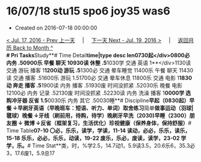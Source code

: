 # 16/07/18 stu15 spo6 joy35 was6

* Created on 2016-07-18 00:00:00

[&lt; Jul. 17, 2016 - Prev 上一天](d17.md)     \|     [下一天 Next - Jul. 19, 2016 &gt;](d19.md)     \|     [返回月历 Back to Month ^](index.md)   
**\# Pri Tasks**Study**\# Time Detail**time\|type desc len0730起&lt;/div&gt;0800必 内务 .50900乐 早餐 聊天 10930读 休整 .5**1030学 交通 英语 1**&lt;/div&gt;1130读 交通 游玩 播客 1**1200动 游玩 .5**1300必 交通 晕车睡觉 11400乐 午餐 聊天 11430读 交通 播客 .51600乐 游玩 1.51700必 交通 晕车休息 11800乐 交通 电影 1**1830动 奔走 播客 .5**1900读 内务 播客 .51930废 时间没抓紧 .52030乐 晚餐 电影 12100必 内务 记录 .52130废 时间没抓紧 .52230读 内务 洗澡 播客 1**0000学 选购冲牙器 反省 1.5**0030乐 内务 其它 .50030睡**\# Discipline**早起（0830起）早餐 ↓早刷牙英语（早晚班车：短语、听力、单词）**取舍**练习**简单**做事运动（羽球\|毽球）晚餐 ↓牙线（刷前用，待购，待学）晚刷牙早洗（2030\)早睡（2300）朋友圈 ↓ 微博 ↓反省（框架复习，生活优化）珍视健康（保养身体，保持舒服）**\# Time Table**07-10 〇必，乐乐，读学，学读，11-14 读动，必必，乐乐，读乐，15-18 乐乐，必必，乐乐，动读，19-22 废乐，乐必，废读，读学，23-02 学学，乐。**\# Time Stat**类，时，%学2.5，14.7动1，5.9读3.5，20.6乐6，35.3必3，17.6废1，5.9总17

